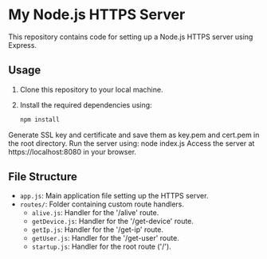 # My Node.js HTTPS Server

This repository contains code for setting up a Node.js HTTPS server using Express.

## Usage

1. Clone this repository to your local machine.
2. Install the required dependencies using:

   ```bash
   npm install

Generate SSL key and certificate and save them as key.pem and cert.pem in the root directory.
Run the server using: node index.js
Access the server at https://localhost:8080 in your browser.


## File Structure

- `app.js`: Main application file setting up the HTTPS server.
- `routes/`: Folder containing custom route handlers.
  - `alive.js`: Handler for the '/alive' route.
  - `getDevice.js`: Handler for the '/get-device' route.
  - `getIp.js`: Handler for the '/get-ip' route.
  - `getUser.js`: Handler for the '/get-user' route.
  - `startup.js`: Handler for the root route ('/').
